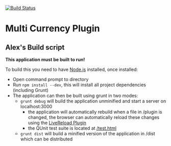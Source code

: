[![Build Status](https://travis-ci.org/AlexRichter/MultiCurrency.png?branch=master)](https://travis-ci.org/AlexRichter/MultiCurrency)

# Multi Currency Plugin

## Alex's Build script

**This application must be built to run!**

To build this you need to have [Node.js](http://nodejs.org/) installed, once installed:

+   Open command prompt to directory
+   Run `npm install --dev`, this will install all project dependencies (including Grunt)
+   The application can then be built using grunt in two modes:
    +   `grunt debug` will build the application unminified and start a server on localhost:3000
        +   the application will automatically rebuild when a file in /plugin is changed, the browser can automatically reload these changes using the [LiveReload Plugin](https://chrome.google.com/webstore/detail/livereload/jnihajbhpnppcggbcgedagnkighmdlei?hl=en)
        +   the QUnit test suite is located at [/test.html](localhost:3000/test.html)
    +   `grunt dist` will build a minified version of the application in /dist which can be distributed